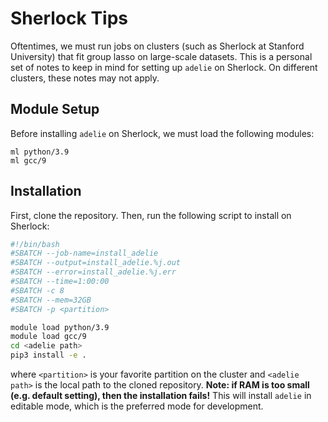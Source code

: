 # Sherlock Tips

Oftentimes, we must run jobs on clusters (such as Sherlock at Stanford University)
that fit group lasso on large-scale datasets.
This is a personal set of notes to keep in mind for setting up `adelie` on Sherlock.
On different clusters, these notes may not apply.

## Module Setup

Before installing `adelie` on Sherlock, we must load the following modules:
```
ml python/3.9
ml gcc/9
```

## Installation

First, clone the repository.
Then, run the following script to install on Sherlock:
```bash
#!/bin/bash
#SBATCH --job-name=install_adelie
#SBATCH --output=install_adelie.%j.out
#SBATCH --error=install_adelie.%j.err
#SBATCH --time=1:00:00
#SBATCH -c 8
#SBATCH --mem=32GB
#SBATCH -p <partition>

module load python/3.9
module load gcc/9
cd <adelie path>
pip3 install -e .
```
where `<partition>` is your favorite partition on the cluster and `<adelie path>` is the local path to the cloned repository.
__Note: if RAM is too small (e.g. default setting), then the installation fails!__
This will install `adelie` in editable mode, which is the preferred mode for development.
